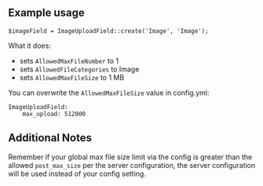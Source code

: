 ## Example usage

	$imageField = ImageUploadField::create('Image', 'Image');

What it does:

* sets `AllowedMaxFileNumber` to 1
* sets `AllowedFileCategories` to Image
* sets `AllowedMaxFileSize` to 1 MB

You can overwrite the `AllowedMaxFileSize` value in config.yml:

	ImageUploadField:
		max_upload: 512000
		

## Additional Notes

Remember if your global max file size limit via the config is greater than the allowed `post_max_size` per the server configuration, the server configuration will be used instead of your config setting.